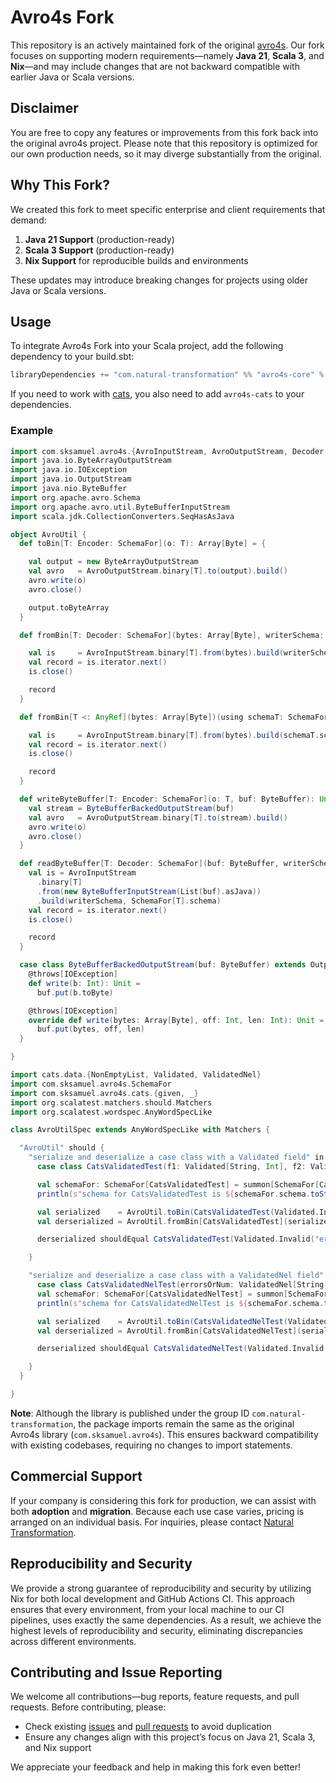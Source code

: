 # Avro4s Fork

This repository is an actively maintained fork of the original [avro4s](https://github.com/sksamuel/avro4s). Our fork focuses on supporting modern requirements—namely **Java 21**, **Scala 3**, and **Nix**—and may include changes that are not backward compatible with earlier Java or Scala versions.

## Disclaimer
You are free to copy any features or improvements from this fork back into the original avro4s project. Please note that this repository is optimized for our own production needs, so it may diverge substantially from the original.

## Why This Fork?
We created this fork to meet specific enterprise and client requirements that demand:
1. **Java 21 Support** (production-ready)
2. **Scala 3 Support** (production-ready)
3. **Nix Support** for reproducible builds and environments

These updates may introduce breaking changes for projects using older Java or Scala versions.

## Usage

To integrate Avro4s Fork into your Scala project, add the following dependency to your build.sbt:

```scala
libraryDependencies += "com.natural-transformation" %% "avro4s-core" % "5.1.0"
```

If you need to work with [cats](https://github.com/typelevel/cats), you also need to add `avro4s-cats` to your dependencies.

### Example

```scala
import com.sksamuel.avro4s.{AvroInputStream, AvroOutputStream, Decoder, Encoder, SchemaFor}
import java.io.ByteArrayOutputStream
import java.io.IOException
import java.io.OutputStream
import java.nio.ByteBuffer
import org.apache.avro.Schema
import org.apache.avro.util.ByteBufferInputStream
import scala.jdk.CollectionConverters.SeqHasAsJava

object AvroUtil {
  def toBin[T: Encoder: SchemaFor](o: T): Array[Byte] = {

    val output = new ByteArrayOutputStream
    val avro   = AvroOutputStream.binary[T].to(output).build()
    avro.write(o)
    avro.close()

    output.toByteArray
  }

  def fromBin[T: Decoder: SchemaFor](bytes: Array[Byte], writerSchema: Schema): T = {

    val is     = AvroInputStream.binary[T].from(bytes).build(writerSchema, SchemaFor[T].schema)
    val record = is.iterator.next()
    is.close()

    record
  }

  def fromBin[T <: AnyRef](bytes: Array[Byte])(using schemaT: SchemaFor[T], decoder: Decoder[T]): T = {

    val is     = AvroInputStream.binary[T].from(bytes).build(schemaT.schema, schemaT.schema)
    val record = is.iterator.next()
    is.close()

    record
  }

  def writeByteBuffer[T: Encoder: SchemaFor](o: T, buf: ByteBuffer): Unit = {
    val stream = ByteBufferBackedOutputStream(buf)
    val avro   = AvroOutputStream.binary[T].to(stream).build()
    avro.write(o)
    avro.close()
  }

  def readByteBuffer[T: Decoder: SchemaFor](buf: ByteBuffer, writerSchema: Schema): T = {
    val is = AvroInputStream
      .binary[T]
      .from(new ByteBufferInputStream(List(buf).asJava))
      .build(writerSchema, SchemaFor[T].schema)
    val record = is.iterator.next()
    is.close()

    record
  }

  case class ByteBufferBackedOutputStream(buf: ByteBuffer) extends OutputStream {
    @throws[IOException]
    def write(b: Int): Unit =
      buf.put(b.toByte)

    @throws[IOException]
    override def write(bytes: Array[Byte], off: Int, len: Int): Unit =
      buf.put(bytes, off, len)
  }

}
```

```scala
import cats.data.{NonEmptyList, Validated, ValidatedNel}
import com.sksamuel.avro4s.SchemaFor
import com.sksamuel.avro4s.cats.{given, _}
import org.scalatest.matchers.should.Matchers
import org.scalatest.wordspec.AnyWordSpecLike

class AvroUtilSpec extends AnyWordSpecLike with Matchers {

  "AvroUtil" should {
    "serialize and deserialize a case class with a Validated field" in {
      case class CatsValidatedTest(f1: Validated[String, Int], f2: Validated[String, Long])

      val schemaFor: SchemaFor[CatsValidatedTest] = summon[SchemaFor[CatsValidatedTest]]
      println(s"schema for CatsValidatedTest is ${schemaFor.schema.toString(true)}")

      val serialized    = AvroUtil.toBin(CatsValidatedTest(Validated.Invalid("error1"), Validated.Valid(1L)))
      val derserialized = AvroUtil.fromBin[CatsValidatedTest](serialized)

      derserialized shouldEqual CatsValidatedTest(Validated.Invalid("error1"), Validated.Valid(1L))

    }

    "serialize and deserialize a case class with a ValidatedNel field" in {
      case class CatsValidatedNelTest(errorsOrNum: ValidatedNel[String, Int])
      val schemaFor: SchemaFor[CatsValidatedNelTest] = summon[SchemaFor[CatsValidatedNelTest]]
      println(s"schema for CatsValidatedNelTest is ${schemaFor.schema.toString(true)}")

      val serialized    = AvroUtil.toBin(CatsValidatedNelTest(Validated.Invalid(NonEmptyList.one("error1"))))
      val derserialized = AvroUtil.fromBin[CatsValidatedNelTest](serialized)

      derserialized shouldEqual CatsValidatedNelTest(Validated.Invalid(NonEmptyList.one("error1")))

    }
  }

}

```
**Note**: Although the library is published under the group ID `com.natural-transformation`, the package imports remain the same as the original Avro4s library (`com.sksamuel.avro4s`). This ensures backward compatibility with existing codebases, requiring no changes to import statements.

## Commercial Support
If your company is considering this fork for production, we can assist with both **adoption** and **migration**. Because each use case varies, pricing is arranged on an individual basis. For inquiries, please contact [Natural Transformation](mailto:zli@natural-transformation.com).

## Reproducibility and Security
We provide a strong guarantee of reproducibility and security by utilizing Nix for both local development and GitHub Actions CI. This approach ensures that every environment, from your local machine to our CI pipelines, uses exactly the same dependencies. As a result, we achieve the highest levels of reproducibility and security, eliminating discrepancies across different environments.

## Contributing and Issue Reporting
We welcome all contributions—bug reports, feature requests, and pull requests. Before contributing, please:
- Check existing [issues](../../issues) and [pull requests](../../pulls) to avoid duplication
- Ensure any changes align with this project’s focus on Java 21, Scala 3, and Nix support

We appreciate your feedback and help in making this fork even better!
